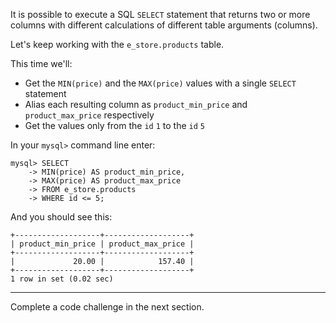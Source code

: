 It is possible to execute a SQL `SELECT` statement that returns two or more columns with different calculations of different table arguments (columns). 

Let's keep working with the `e_store.products` table. 

This time we'll:

- Get the `MIN(price)` and the `MAX(price)` values with a single `SELECT` statement
- Alias each resulting column as `product_min_price` and `product_max_price` respectively
- Get the values only from the `id` `1` to the `id` `5`

In your `mysql>` command line enter: 

```
mysql> SELECT 
    -> MIN(price) AS product_min_price,
    -> MAX(price) AS product_max_price
    -> FROM e_store.products
    -> WHERE id <= 5;
```

And you should see this:

```
+-------------------+-------------------+
| product_min_price | product_max_price |
+-------------------+-------------------+
|             20.00 |            157.40 |
+-------------------+-------------------+
1 row in set (0.02 sec)
```

---
Complete a code challenge in the next section.